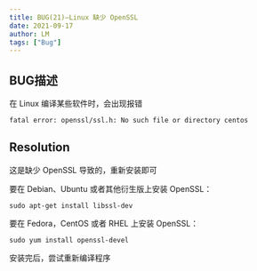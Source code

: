```yaml
---
title: BUG(21)—Linux 缺少 OpenSSL
date: 2021-09-17
author: LM
tags: ["Bug"]
---
```


## BUG描述

在 Linux 编译某些软件时，会出现报错

`fatal error: openssl/ssl.h: No such file or directory centos`

## Resolution

这是缺少 OpenSSL 导致的，重新安装即可

要在 Debian、Ubuntu 或者其他衍生版上安装 OpenSSL：

```shell
sudo apt-get install libssl-dev
```

要在 Fedora，CentOS 或者 RHEL 上安装 OpenSSL：

```shell
sudo yum install openssl-devel
```

安装完后，尝试重新编译程序